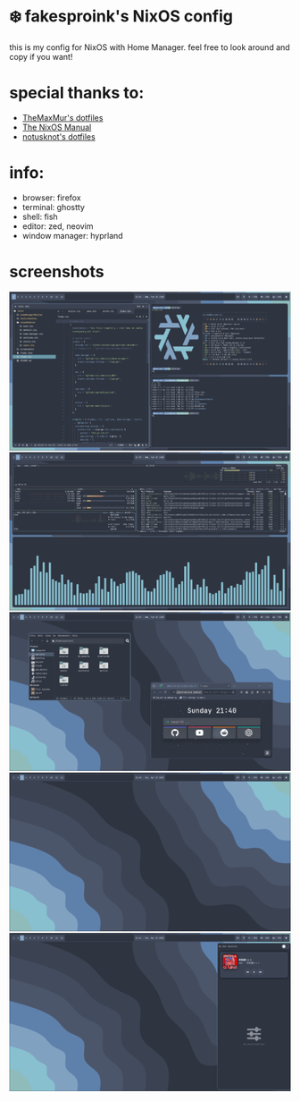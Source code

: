 # ❄️ fakesproink's NixOS config

this is my config for NixOS with Home Manager. feel free to look around and copy if you want!

# special thanks to:
- [TheMaxMur's dotfiles](https://github.com/TheMaxMur/NixOS-Configuration)
- [The NixOS Manual](https://nixos.org/manual/nixos/unstable/)
- [notusknot's dotfiles](https://github.com/notusknot/dotfiles-nix)

# info:
- browser: firefox
- terminal: ghostty
- shell: fish
- editor: zed, neovim
- window manager: hyprland

# screenshots
![desktop1.png](screenshots/desktop1.png)
![desktop2.png](screenshots/desktop2.png)
![desktop3.png](screenshots/desktop3.png)
![desktop4.png](screenshots/desktop4.png)
![desktop5.png](screenshots/desktop5.png)
